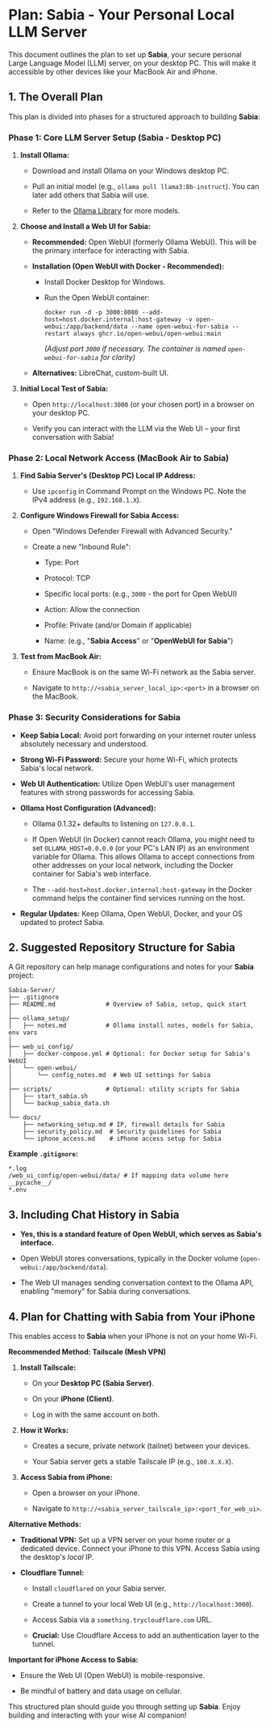 # Plan: Sabia - Your Personal Local LLM Server

This document outlines the plan to set up **Sabia**, your secure personal Large Language Model (LLM) server, on your desktop PC. This will make it accessible by other devices like your MacBook Air and iPhone.

## 1. The Overall Plan

This plan is divided into phases for a structured approach to building **Sabia**:

### Phase 1: Core LLM Server Setup (Sabia - Desktop PC)

1. **Install Ollama:**
    
    - Download and install Ollama on your Windows desktop PC.
        
    - Pull an initial model (e.g., `ollama pull llama3:8b-instruct`). You can later add others that Sabia will use.
        
    - Refer to the [Ollama Library](https://ollama.com/library "null") for more models.
        
2. **Choose and Install a Web UI for Sabia:**
    
    - **Recommended:** Open WebUI (formerly Ollama WebUI). This will be the primary interface for interacting with Sabia.
        
    - **Installation (Open WebUI with Docker - Recommended):**
        
        - Install Docker Desktop for Windows.
            
        - Run the Open WebUI container:
            
            ```
            docker run -d -p 3000:8080 --add-host=host.docker.internal:host-gateway -v open-webui:/app/backend/data --name open-webui-for-sabia --restart always ghcr.io/open-webui/open-webui:main
            ```
            
            _(Adjust port `3000` if necessary. The container is named `open-webui-for-sabia` for clarity)_
            
    - **Alternatives:** LibreChat, custom-built UI.
        
3. **Initial Local Test of Sabia:**
    
    - Open `http://localhost:3000` (or your chosen port) in a browser on your desktop PC.
        
    - Verify you can interact with the LLM via the Web UI – your first conversation with Sabia!
        

### Phase 2: Local Network Access (MacBook Air to Sabia)

1. **Find Sabia Server's (Desktop PC) Local IP Address:**
    
    - Use `ipconfig` in Command Prompt on the Windows PC. Note the IPv4 address (e.g., `192.168.1.X`).
        
2. **Configure Windows Firewall for Sabia Access:**
    
    - Open "Windows Defender Firewall with Advanced Security."
        
    - Create a new "Inbound Rule":
        
        - Type: Port
            
        - Protocol: TCP
            
        - Specific local ports: (e.g., `3000` - the port for Open WebUI)
            
        - Action: Allow the connection
            
        - Profile: Private (and/or Domain if applicable)
            
        - Name: (e.g., "**Sabia Access**" or "**OpenWebUI for Sabia**")
            
3. **Test from MacBook Air:**
    
    - Ensure MacBook is on the same Wi-Fi network as the Sabia server.
        
    - Navigate to `http://<sabia_server_local_ip>:<port>` in a browser on the MacBook.
        

### Phase 3: Security Considerations for Sabia

- **Keep Sabia Local:** Avoid port forwarding on your internet router unless absolutely necessary and understood.
    
- **Strong Wi-Fi Password:** Secure your home Wi-Fi, which protects Sabia's local network.
    
- **Web UI Authentication:** Utilize Open WebUI's user management features with strong passwords for accessing Sabia.
    
- **Ollama Host Configuration (Advanced):**
    
    - Ollama 0.1.32+ defaults to listening on `127.0.0.1`.
        
    - If Open WebUI (in Docker) cannot reach Ollama, you might need to set `OLLAMA_HOST=0.0.0.0` (or your PC's LAN IP) as an environment variable for Ollama. This allows Ollama to accept connections from other addresses on your local network, including the Docker container for Sabia's web interface.
        
    - The `--add-host=host.docker.internal:host-gateway` in the Docker command helps the container find services running on the host.
        
- **Regular Updates:** Keep Ollama, Open WebUI, Docker, and your OS updated to protect Sabia.
    

## 2. Suggested Repository Structure for Sabia

A Git repository can help manage configurations and notes for your **Sabia** project:

```
Sabia-Server/
├── .gitignore
├── README.md              # Overview of Sabia, setup, quick start
│
├── ollama_setup/
│   ├── notes.md           # Ollama install notes, models for Sabia, env vars
│
├── web_ui_config/
│   ├── docker-compose.yml # Optional: for Docker setup for Sabia's WebUI
│   └── open-webui/
│       └── config_notes.md  # Web UI settings for Sabia
│
├── scripts/               # Optional: utility scripts for Sabia
│   ├── start_sabia.sh
│   └── backup_sabia_data.sh
│
└── docs/
    ├── networking_setup.md # IP, firewall details for Sabia
    ├── security_policy.md  # Security guidelines for Sabia
    └── iphone_access.md    # iPhone access setup for Sabia
```

**Example `.gitignore`:**

```
*.log
/web_ui_config/open-webui/data/ # If mapping data volume here
__pycache__/
*.env
```

## 3. Including Chat History in Sabia

- **Yes, this is a standard feature of Open WebUI, which serves as Sabia's interface.**
    
- Open WebUI stores conversations, typically in the Docker volume (`open-webui:/app/backend/data`).
    
- The Web UI manages sending conversation context to the Ollama API, enabling "memory" for Sabia during conversations.
    

## 4. Plan for Chatting with Sabia from Your iPhone

This enables access to **Sabia** when your iPhone is not on your home Wi-Fi.

**Recommended Method: Tailscale (Mesh VPN)**

1. **Install Tailscale:**
    
    - On your **Desktop PC (Sabia Server)**.
        
    - On your **iPhone (Client)**.
        
    - Log in with the same account on both.
        
2. **How it Works:**
    
    - Creates a secure, private network (tailnet) between your devices.
        
    - Your Sabia server gets a stable Tailscale IP (e.g., `100.X.X.X`).
        
3. **Access Sabia from iPhone:**
    
    - Open a browser on your iPhone.
        
    - Navigate to `http://<sabia_server_tailscale_ip>:<port_for_web_ui>`.
        

**Alternative Methods:**

- **Traditional VPN:** Set up a VPN server on your home router or a dedicated device. Connect your iPhone to this VPN. Access Sabia using the desktop's _local_ IP.
    
- **Cloudflare Tunnel:**
    
    - Install `cloudflared` on your Sabia server.
        
    - Create a tunnel to your local Web UI (e.g., `http://localhost:3000`).
        
    - Access Sabia via a `something.trycloudflare.com` URL.
        
    - **Crucial:** Use Cloudflare Access to add an authentication layer to the tunnel.
        

**Important for iPhone Access to Sabia:**

- Ensure the Web UI (Open WebUI) is mobile-responsive.
    
- Be mindful of battery and data usage on cellular.
    

This structured plan should guide you through setting up **Sabia**. Enjoy building and interacting with your wise AI companion!